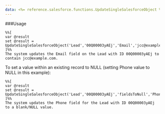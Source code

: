 ```yaml
---
data: <%= reference.salesforce.functions.UpdateSingleSalesforceObject %>
---
```

###Usage
```
%%[
var @result
set @result = UpdateSingleSalesforceObject('Lead','00Q00003yAEj','Email','jcc@example.com')
]%%
The system updates the Email field on the Lead with ID 00Q00003yAEj to contain jcc@example.com.
```
To set a value within an existing record to NULL (setting Phone value to NULL in this example):
```
%%[
var @result
set @result = UpdateSingleSalesforceObject('Lead','00Q00003yAEj','fieldsToNull','Phone')
]%%
The system updates the Phone field for the Lead with ID 00Q00003yAEj to a blank/NULL value.
```
